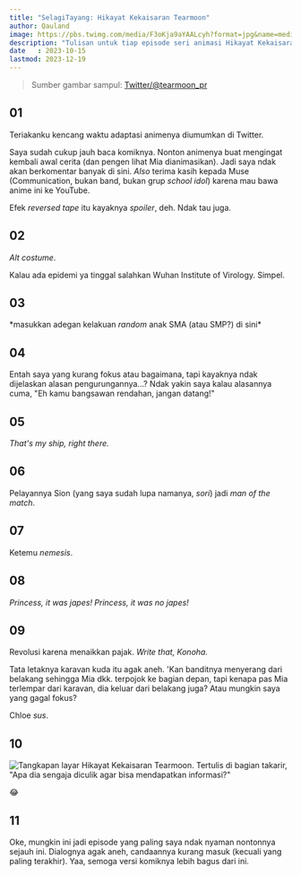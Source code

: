 ```yaml
---
title: "SelagiTayang: Hikayat Kekaisaran Tearmoon"
author: Qauland
image: https://pbs.twimg.com/media/F3oKja9aYAALcyh?format=jpg&name=medium
description: "Tulisan untuk tiap episode seri animasi Hikayat Kekaisaran Tearmoon (Tearmoon Empire Story) yang mulai tayang di kuartal keempat 2023."
date   : 2023-10-15
lastmod: 2023-12-19
---
```


> Sumber gambar sampul: [Twitter/@tearmoon_pr](https://twitter.com/tearmoon_pr/status/1691736566908264889)

## 01

Teriakanku kencang waktu adaptasi animenya diumumkan di Twitter.

Saya sudah cukup jauh baca komiknya. Nonton animenya buat mengingat kembali awal cerita (dan pengen lihat Mia dianimasikan). Jadi saya ndak akan berkomentar banyak di sini. *Also* terima kasih kepada Muse (Communication, bukan band, bukan grup *school idol*) karena mau bawa anime ini ke YouTube.

Efek *reversed tape* itu kayaknya *spoiler*, deh. Ndak tau juga.

## 02

*Alt costume*.

Kalau ada epidemi ya tinggal salahkan Wuhan Institute of Virology. Simpel.

## 03

\*masukkan adegan kelakuan *random* anak SMA (atau SMP?) di sini\*

## 04

Entah saya yang kurang fokus atau bagaimana, tapi kayaknya ndak dijelaskan alasan pengurungannya...? Ndak yakin saya kalau alasannya cuma, "Eh kamu bangsawan rendahan, jangan datang!"

## 05

*That's my ship, right there.*

## 06

Pelayannya Sion (yang saya sudah lupa namanya, *sori*) jadi *man of the match*.

## 07

Ketemu *nemesis*.

## 08

*Princess, it was japes! Princess, it was no japes!*

## 09

Revolusi karena menaikkan pajak. *Write that, Konoha.*

Tata letaknya karavan kuda itu agak aneh. 'Kan banditnya menyerang dari belakang sehingga Mia dkk. terpojok ke bagian depan, tapi kenapa pas Mia terlempar dari karavan, dia keluar dari belakang juga? Atau mungkin saya yang gagal fokus?

Chloe *sus*.

## 10

![Tangkapan layar Hikayat Kekaisaran Tearmoon. Tertulis di bagian takarir, "Apa dia sengaja diculik agar bisa mendapatkan informasi?"](https://qauland.s-ul.eu/0NY0vYSZ.png)

😂

## 11

Oke, mungkin ini jadi episode yang paling saya ndak nyaman nontonnya sejauh ini. Dialognya agak aneh, candaannya kurang masuk (kecuali yang paling terakhir). Yaa, semoga versi komiknya lebih bagus dari ini.
